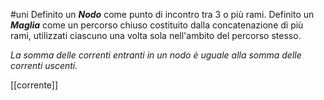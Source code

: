 #uni 
Definito un ___Nodo___ come punto di incontro tra 3 o più rami.
Definito un ___Maglia___ come un percorso chiuso costituito dalla concatenazione di più rami, utilizzati ciascuno una volta sola nell'ambito del percorso stesso.

_La somma delle correnti entranti in un nodo è uguale alla somma delle correnti uscenti._

[[corrente]] 